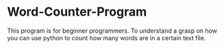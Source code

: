# Word-Counter-Program
This program is for beginner programmers. To understand a grasp on how you can use python to count how many words are in a certain text file. 
